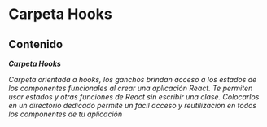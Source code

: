 # Carpeta Hooks

## Contenido

**_Carpeta Hooks_**

_Carpeta orientada a hooks, los ganchos brindan acceso a los estados de los componentes funcionales al crear una aplicación React. Te permiten usar estados y otras funciones de React sin escribir una clase. Colocarlos en un directorio dedicado permite un fácil acceso y reutilización en todos los componentes de tu aplicación_

